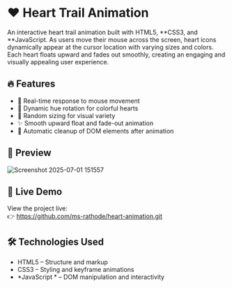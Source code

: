# ❤ Heart Trail Animation
An interactive heart trail animation built with HTML5, **CSS3, and **JavaScript. As users move their mouse across the screen, heart icons dynamically appear at the cursor location with varying sizes and colors. Each heart floats upward and fades out smoothly, creating an engaging and visually appealing user experience.

## 🔥 Features
- 🎯 Real-time response to mouse movement
- 🌈 Dynamic hue rotation for colorful hearts
- 📏 Random sizing for visual variety
- ✨ Smooth upward float and fade-out animation
- 🧹 Automatic cleanup of DOM elements after animation

## 📸 Preview
![Screenshot 2025-07-01 151557](https://github.com/user-attachments/assets/8209f50a-81dd-46ef-b247-3df84e222ab5)


## 🚀 Live Demo

View the project live:  
👉 https://github.com/ms-rathode/heart-animation.git

## 🛠 Technologies Used

- HTML5 – Structure and markup
- CSS3 – Styling and keyframe animations
- *JavaScript * – DOM manipulation and interactivity
